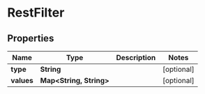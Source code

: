 
# RestFilter

## Properties
Name | Type | Description | Notes
------------ | ------------- | ------------- | -------------
**type** | **String** |  |  [optional]
**values** | **Map&lt;String, String&gt;** |  |  [optional]



